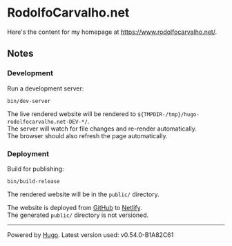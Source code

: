 # RodolfoCarvalho.net

Here's the content for my homepage at https://www.rodolfocarvalho.net/.


## Notes

### Development

Run a development server:

```
bin/dev-server
```

The live rendered website will be rendered to `${TMPDIR-/tmp}/hugo-rodolfocarvalho.net-DEV-*/`.  
The server will watch for file changes and re-render automatically.  
The browser should also refresh the page automatically.

### Deployment

Build for publishing:

```
bin/build-release
```

The rendered website will be in the `public/` directory.

The website is deployed from
[GitHub](https://github.com/rhcarvalho/rodolfocarvalho.net) to
[Netlify](https://app.netlify.com/).  
The generated `public/` directory is not versioned.

---
Powered by [Hugo](https://gohugo.io/). Latest version used: <!-- hugo version -->v0.54.0-B1A82C61
